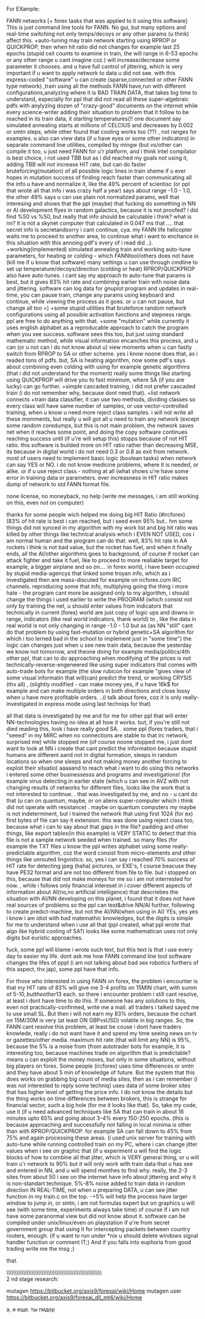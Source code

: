 For EXample:


FANN networks [+ forex tasks that was applied to it using this software]
This is just command line tools for FANN. No gui, but many options and real-time switching not only temps/decoys or any other params (u think) affect this. 
+auto-tuning may train network starting using RPROP or QUICKPROP, then when hit ratio did not changes for example last 25 epochs (stupid ceil counts to examine in train, the will range in 6-53 epochs or any other range u cant imagine coz.) will increase/decrease some parameter it chooses. and u have full control of jittering, which is very important if u want to apply network to data u did not see. 
with this express-coded "software" u can create (sparse,connected or other FANN type network) ,train using all the methods FANN have,run with different configurations,analyzing where it is BAD TRAIN DATA, that takes big time to understand, especially for ppl that did not read all these super-algebraic pdfs with anylyzing dozen of "crazy-good" documents on the internet while every science-writer adding their situation to problem that it follow to be reached in its train data, it starting temperatures(!! one document say simulated annealing starts at millions of CELCIUS and decreases by 0.002 or smtn steps, while other found that cooling works too (??) , not ranges for examples. 
u also can view data (if u have eyes or some other indicators) in separate command line utilities, compiled by mingw (but vs/other can compile it too, u just need FANN for u'r platform, and i think intel compilator is best choice, i not used TBB but as i did reached my goals not using it, adding TBB will not increase HIT rate, but can do faster bruteforcing(mutation) of all possible logic lines in train sheme if u ever hopes in mutation success of finding reach faster than communicating all the info u have and normalize it, like the 49% percent of scientisc (or ppl that wrote all that info i was crazy half a year) says about range -1.0 - 1.0, the other 49% says u can use plain not normalized params, well that interesing and shows that the ppl (maybe) that fucking do something in NN or AI development flyes in random galactics, because it is not proofed? i did find %50 vs %50, but really that info should be calcutable i think? what is nn? it is not a skynet computer that calculated in 0.047 ms that .... that secret info is secretandsorry i cant continue, cya. my FANN life helicopter waits me to proceed to another area, to continue what i want to enchance in this situation with this annoing pdf's every of i read did ..). 
+working(implemented) simulated annealing train and working auto-tune parameters, for heating or colding - which FANNtool/others does  not have (kill me if u know that software)
many settings u can use through cmdline to set up temperature/decoys/direction (colding or heat) 
RPROP/QUICKPROP also have auto-tunes. i cant say my approach to auto-tune that params is best, but it gives 83% hit rate and combining earlier train with noise data and jittering. 
software can log data for gnuplot program and updates in real-time, you can pause train, change any params using keyboard and continue, while viewing the process as it goes. or u can not pause, but change all too =)
+some stupid utilities that bruteforce random network configurations using all possible activation functions and stepness range.
ppl are free to do anything with that.
+some "mutation" while currently it uses english alphabet as a reproducable approach to catch the program when you see success.
software sees this too, but just using standard mathematic method, while visual information encanches this process, and u can
(or u not can i do not know about u) view moments when u can fastly switch from RPROP to SA or other scheme.
yes i know noone does that, as i readed tons of pdfs. but, SA is heating algorithm, now some pdf's says about combining even colding with using for example genetic algorithms (that i did not understand for the moment)
really some things like starting using QUICKPROP will drive you to fast minimum, where SA (if you are lucky) can go further.
+simple cascaded training, i did not prefer cascaded train (i do not remember why, because dont need that).
+list network connects
+train data classifier, it can use two methods, dividing classes so every class will have same number of samples, or use vector-controlled training, when u know u need more reject class samples. 
i will not write all these momments, but really u will got all u need to train any network
(except some random coredumps, but this is not main problem, the network saves net when it reaches some point,
and doing the copy software continues reaching success until (if u're will setup this) stopps because of not HIT ratio. 
this software is builded more on HIT ratio rather than decreasing MSE, its because in digital world i do not need 0.3 or 0.8 as exit from network. 
most of users need to implement basic logic (boolean tasks) when network can say YES or NO. i do not know medicine problems, where it is needed, or alike.
or if u use reject class - nothing at all (what shows u're have some error in training data or parameters.
ever increasness in HIT ratio makes dump of network to std FANN format file.


none license, no moneyback, no help (write me messages, i am still working on this, even not on computer)


thanks for some people wich helped me doing big HIT Ratio (#ircforex) (83% of hit rate is best i can reached, but i seed even 95% but.. hm some things did not synced in my algorithm with my work list and big hit ratio was killed by other things like technical analysis which i EVEN NOT USED, cos i am normal human and the program can do that.
well, 83% hit rate in AA rockets i think is not bad value, but the rocket has fuel, and when it finally ends, all the AI/other algorithms goes to background, of course if rocket can attack fighter and take it fuel, like to proceed to more realiable target for example, a bigger airplane and so on....
in forex world, i have been occupied by stupid media-agencys that linked some troyan info, which as i investigated then are mass-discuted for example on ircforex.com IRC channels. reproducing some that info, multiplying going the thing i more hate - the program cant more be assigned only to my algorithm, i should change the things i used earlier to write the PROGRAM (which consist not only by training the net, u should enter values from indicators that technically in current (forex) world are just copy of logic ups and downs in range, indicators (like real world indicators, thank world) to 
, like the data in real world is not only changing in range -1.0 - 1.0 but as (as NN "still" cant do that problem by using fast-mutation or hybrid genetic+SA algorithm for which i too lerned bad in the school to implement just in "some time")
the logic can changes just when u see new train data, because the yesterday we know not tomorrow, and theone doing for example media/politics/4th other ppl, that can to do approaching when modifying of the prices is not technically-reverse-engeneered like using super indicators that comes with auto-trade bots for example (the slow rubicon for example "gives view of some visual informatin that will(can) predict the trend, or working CRYSIS (thx all) , (slightly modified - can make money yes, if u have 16k$ for example and can make multiple orders in both directions and close lossy when u have more profitable orders. ..(i talk about forex, coz it is only really-investigated in express mode using last techniqs for that)



all that data is investigated by me and for me for other ppl that will enter NN-technologies having no idea at all how it works.
but, if you're still not died reading this, look i have really good SA.
.
 some ppl (forex traders, that i "seeed" in my MIRC when no connections are stable to that irc network, surprised me) while stopped me (of course noone stopped me, i just dont want to look at NN i create that cant predict the information because stupid humans are different aand not in digital formation, sleeps in random locations so when one sleeps and not making money another forcing to exploit their situatio) 
 aaaaand to reach what i want to do using this networks i entered some other businessesss and programs and investigations! (for example virus detecting in earlier state (which u can see in AVZ with not changing results of networks for different files, looks like the work that is not interested to continue. . that was investigated by me, and no - u cant do that (u can on quantum, maybe, or on aliens super-computer which i think did not operate with resistance) . maybe on quantum computers my maybe is not indeterminent, but i trained the network that using first 1024 (for ex) first bytes of file can say it extension. this was done using reject class too, because what i can to say about that gaps in the file? padding and other things, like export tables(in this example) is VERY STATIC to detect that this file is not a sample network seeded when trained.
 so many files (for example the TXT files u know the ppl writes alphabet using some really-predictable algorithm, coz the word consist from micro-elements and other things like unrouted lingvistics. so, yes i can say i reached 70% success of HIT rate for detecting 
 jpeg (haha) pictures, or EXE's, f course beacuse they have PE32 format and are not too different from file to file. but i stopped on this, because that did not make moneys for me so i am not interrested for now. , while i follows only financial intereset in i cover different aspects of information about AI(no,no artificial intelligence) that descriebes the situation with AI/NN developing on this planet, i found that it does not have real sources of problems so the ppl can test&drive NN/AI further, following to create predict-machine, but not the AI/NN(when using in AI) YEs, yes yes i know i am idiot with bad matemathic knowledges, but the digits is simple for me to understand when i use all that (ppl created, what ppl wrote that algo like hybrid cooling of SA?) looks like some mathematican uses not only digits but euristic approaches.
 
 fuck, some ppl will blame i wrote such text, but this text is that i use every day to easier my life. dont ask me how FANN command line tool software changes the lifes of pppl (i am not talking about bad sex robotics furthers of this aspect, thx jap), some ppl have that info. 
 
 For those who interested in using FANN on forex, the problem i encounter is that my HIT rate of 83% will give me 3-4 profits  on 15MIN chart, with summ of 5-10$, but the other 13% will(can) be 2-3 losses with sum of 15$ each. so there i encounter problem i still cant resolve, at least i dont have time to do this. If someone has any solutions to this, even not practically-confirmed, write me a mail. all traders i talked sayed me to use small SL. But then i will not earn my 83% orders, because the cchart on 15M/30M is very (at least ON GBPvsUSD) volatile in big ranges. So, the FANN cant resolve this problem, at least be couse i dont have traders knowlede, really i do not want have it and spend my time seeing news on tv or gazettes/other media. maximum hit rate (that will limit any NN) is 95%, because the 5% is a noise from (from autotrader bots for example, it is interesting too, because machines trade on algorithm that is predictable? means u can exploit the money moves, but only in some situations, without big players on forex. Some people (ircforex) uses time differences or smtn and they have about 5 min of knowledge of future. But the system that this does works on grabbing big count of media sites, then as i can remember (i was not interested to reply some techniq) uses data of some broker sites that has higher level of getting the price info. I do not know the details but the thing works on time differences between brokers, this is strange for financial sector, such a big hole (for me it looks like that). So, take my code, use it (if u need advanced techniques like SA that can train in about 16 minutes upto 65% and going about 3-4% every 150-250 epochs. (this is because approaching and successfully not falling in local minima is other than with RPROP/QUICKPROP. for example SA can fall down to 45% from 75% and again processing these areas. (i used unix server for training with auto-tune while running controlled train on my PC, where i can change jitter values when i see on graphic that (if u experiment u will find the logic blocks of how to combine all that jitter, which is VERY general thing, or u will train u'r network to 90% but it will only work with train data that u has see and entered in NN, and u will spend monthes to find why. really, the 2-3 sites from about 50 i see on the internet have info about jittering and why it is non-standart technique. 5%-8% noise added to train data in random direction IN REAL-TIME, not when u preparing DATA, u can see jitter function in my train.c on the top. -+5% will help the process have larger window to jump in, or smtn, i am not formulas expert but on graphics u will see (with some time, experiments always take time) of course if i am not have some paranormal view but did not know about it.
software can be compiled under unix/linux/even on playstation if u're from secret government group that using it for intercepting packets between country routers, enough. 
(if u want to run under *nix u should delete windows signal handler function or comment IT;) And if you falls into euphoria from good trading write me the msg  ;)

 
 that.

\\\\\\\\\\\\\\\\\\\\\\\\\\\\\\\\\\\\\\\\\\\\\\\\\\\\\\\\\\\\\\\\\\\\\\\\\\\\\\\\\\\\\\\\\\\\\\\\\\\\\\\\\\\\\\\\\\\
2 nd stage research:

mutagen https://bitbucket.org/axis9/forexai/wiki/Home
mutagen user https://bitbucket.org/axis9/forexai_dll_mt4/wiki/Home






а, и еще.
т*ы* пидор
